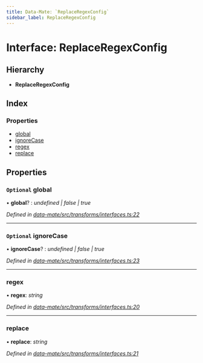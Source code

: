 ```yaml
---
title: Data-Mate: `ReplaceRegexConfig`
sidebar_label: ReplaceRegexConfig
---
```


# Interface: ReplaceRegexConfig

## Hierarchy

* **ReplaceRegexConfig**

## Index

### Properties

* [global](replaceregexconfig.md#optional-global)
* [ignoreCase](replaceregexconfig.md#optional-ignorecase)
* [regex](replaceregexconfig.md#regex)
* [replace](replaceregexconfig.md#replace)

## Properties

### `Optional` global

• **global**? : *undefined | false | true*

*Defined in [data-mate/src/transforms/interfaces.ts:22](https://github.com/terascope/teraslice/blob/b843209f9/packages/data-mate/src/transforms/interfaces.ts#L22)*

___

### `Optional` ignoreCase

• **ignoreCase**? : *undefined | false | true*

*Defined in [data-mate/src/transforms/interfaces.ts:23](https://github.com/terascope/teraslice/blob/b843209f9/packages/data-mate/src/transforms/interfaces.ts#L23)*

___

###  regex

• **regex**: *string*

*Defined in [data-mate/src/transforms/interfaces.ts:20](https://github.com/terascope/teraslice/blob/b843209f9/packages/data-mate/src/transforms/interfaces.ts#L20)*

___

###  replace

• **replace**: *string*

*Defined in [data-mate/src/transforms/interfaces.ts:21](https://github.com/terascope/teraslice/blob/b843209f9/packages/data-mate/src/transforms/interfaces.ts#L21)*
